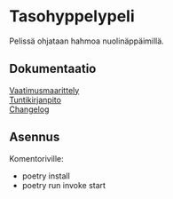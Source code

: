 # Tasohyppelypeli  
Pelissä ohjataan hahmoa nuolinäppäimillä.  



## Dokumentaatio  
[Vaatimusmaarittely](dokumentaatio/vaatimusmaarittely.md)  
[Tuntikirjanpito](dokumentaatio/tuntikirjanpito.md)  
[Changelog](dokumentaatio/changelog.md)


## Asennus  
Komentoriville:  
- poetry install  
- poetry run invoke start  